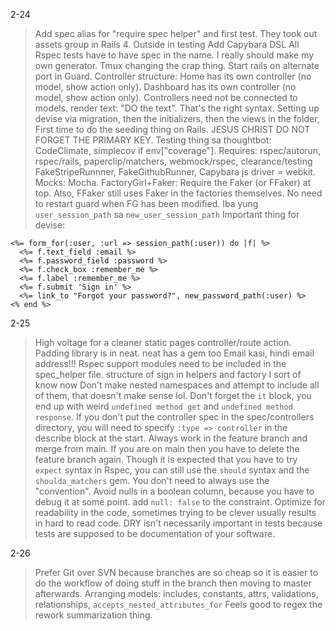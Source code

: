 2-24

> Add spec alias for "require spec helper" and first test.
> They took out assets group in Rails 4.
> Outside in testing 
> Add Capybara DSL 
> All Rspec tests have to have spec in the name.
> I really should make my own generator.
> Tmux changing the crap thing.
> Start rails on alternate port in Guard.
> Controller structure: Home has its own controller (no model, show action only). Dashboard has its own controller (no model, show action only).
> Controllers need not be connected to models.
> render text: "DO the text". That's the right syntax.
> Setting up devise via migration, then the initializers, then the views in the folder,
> First time to do the seeding thing on Rails. JESUS CHRIST DO NOT FORGET THE PRIMARY KEY.
> Testing thing sa thoughtbot: CodeClimate, simplecov if env["coverage"]. Requires: rspec/autorun, rspec/rails, paperclip/matchers, webmock/rspec, clearance/testing
> FakeStripeRunnner, FakeGithubRunner, Capybara js driver = webkit. Mocks: Mocha.
> FactoryGirl+Faker: Require the Faker (or FFaker) at top. Also, FFaker still uses Faker in the factories themselves.
> No need to restart guard when FG has been modified.
> Iba yung `user_session_path` sa `new_user_session_path`
> Important thing for devise:

    <%= form_for(:user, :url => session_path(:user)) do |f| %>
      <%= f.text_field :email %>
      <%= f.password_field :password %>
      <%= f.check_box :remember_me %>
      <%= f.label :remember_me %>
      <%= f.submit 'Sign in' %>
      <%= link_to "Forgot your password?", new_password_path(:user) %>
    <% end %>
 
2-25
> High voltage for a cleaner static pages controller/route action.
> Padding library is in neat. neat has a gem too
> Email kasi, hindi email address!!!
> Rspec support modules need to be included in the spec_helper file.
> structure of sign in helpers and factory I sort of know now
> Don't make nested namespaces and attempt to include all of them, that doesn't make sense lol.
> Don't forget the `it` block, you end up with weird `undefined method get` and `undefined method response`.
> If you don't put the controller spec in the spec/controllers directory, you will need to specify `:type => controller` in the describe block at the start.
> Always work in the feature branch and merge from main. If you are on main then you have to delete the feature branch again.
> Though it is expected that you have to try `expect` syntax in Rspec, you can still use the `should` syntax and the `shoulda_matchers` gem. You don't need to always use the "convention".
> Avoid nulls in a boolean column, because you have to debug it at some point. add `null: false` to the constraint.
> Optimize for readability in the code, sometimes trying to be clever usually results in hard to read code. DRY isn't necessarily important in tests because tests are supposed to be documentation of your software.   

2-26
> Prefer Git over SVN because branches are so cheap so it is easier to do the workflow of doing stuff in the branch then moving to master afterwards.
> Arranging models: includes, constants, attrs, validations, relationships, `accepts_nested_attributes_for`
> Feels good to regex the rework summarization thing.
